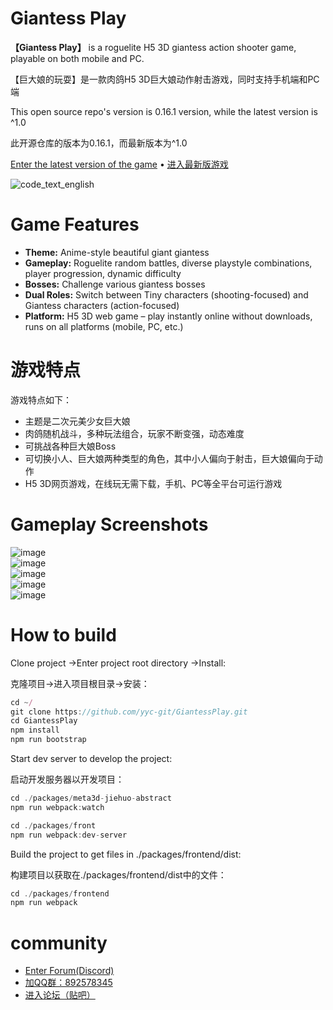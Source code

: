 # Giantess Play

**【Giantess Play】** is a roguelite H5 3D giantess action shooter game, playable on both mobile and PC.

【巨大娘的玩耍】是一款肉鸽H5 3D巨大娘动作射击游戏，同时支持手机端和PC端

This open source repo's version is 0.16.1 version, while the latest version is ^1.0

此开源仓库的版本为0.16.1，而最新版本为^1.0


[Enter the latest version of the game](https://gts-play.cn/) • [进入最新版游戏](https://gts-play.cn/)

![code_text_english](https://img2024.cnblogs.com/blog/419321/202508/419321-20250819161100586-301397126.png)


# Game Features  

- **Theme:** Anime-style beautiful giant giantess
- **Gameplay:** Roguelite random battles, diverse playstyle combinations, player progression, dynamic difficulty  
- **Bosses:** Challenge various giantess bosses  
- **Dual Roles:** Switch between Tiny characters (shooting-focused) and Giantess characters (action-focused)  
- **Platform:** H5 3D web game – play instantly online without downloads, runs on all platforms (mobile, PC, etc.)  
<!-- - **Mod Support:** Customize game content with mods -->  

# 游戏特点

游戏特点如下：

- 主题是二次元美少女巨大娘
- 肉鸽随机战斗，多种玩法组合，玩家不断变强，动态难度
- 可挑战各种巨大娘Boss
- 可切换小人、巨大娘两种类型的角色，其中小人偏向于射击，巨大娘偏向于动作
- H5 3D网页游戏，在线玩无需下载，手机、PC等全平台可运行游戏


# Gameplay Screenshots  
![image](https://img2024.cnblogs.com/blog/419321/202503/419321-20250324113055699-1468770798.jpg)  
![image](https://img2024.cnblogs.com/blog/419321/202503/419321-20250324113047057-1284018318.png)  
![image](https://img2024.cnblogs.com/blog/419321/202503/419321-20250324113036288-464021184.png)  
![image](https://img2024.cnblogs.com/blog/419321/202503/419321-20250324080808522-1826336841.png)  
![image](https://img2024.cnblogs.com/blog/419321/202508/419321-20250819160250525-1267922397.png)  

# How to build

Clone project ->Enter project root directory ->Install:

克隆项目->进入项目根目录->安装：
```js
cd ~/
git clone https://github.com/yyc-git/GiantessPlay.git
cd GiantessPlay
npm install
npm run bootstrap
```

Start dev server to develop the project:

启动开发服务器以开发项目：
```js
cd ./packages/meta3d-jiehuo-abstract
npm run webpack:watch
```
```js
cd ./packages/front
npm run webpack:dev-server
```

Build the project to get files in ./packages/frontend/dist:

构建项目以获取在./packages/frontend/dist中的文件：
```js
cd ./packages/frontend
npm run webpack
```


# community

- [Enter Forum(Discord)](https://discord.com/invite/JbhkqUJKFF)
- [加QQ群：892578345](http://qm.qq.com/cgi-bin/qm/qr?_wv=1027&k=QpNrLbhk5TZD8bg_sNalLrAKHVS3qCD2&authKey=ePPMKFJ1H3OXMdRLXJlYKNdyMPoO%2Fh2FWzcxgx5LjtdqZGmKU5i5QbYbAZeZRoz%2F&noverify=0&group_code=892578345)
- [进入论坛（贴吧）](https://tieba.baidu.com/f?kw=%E5%B7%A8%E5%A4%A7%E5%A8%98%E7%9A%84%E7%8E%A9%E8%80%8D&ie=utf-8&tab=main)